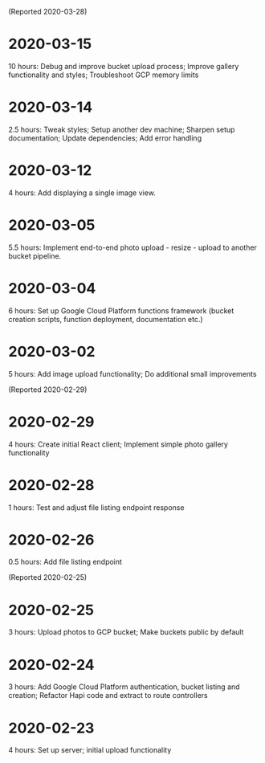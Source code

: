 (Reported 2020-03-28)

# 2020-03-15

10 hours: Debug and improve bucket upload process; Improve gallery functionality and styles; Troubleshoot GCP memory limits

# 2020-03-14

2.5 hours: Tweak styles; Setup another dev machine; Sharpen setup documentation; Update dependencies; Add error handling

# 2020-03-12

4 hours: Add displaying a single image view.

# 2020-03-05

5.5 hours: Implement end-to-end photo upload - resize - upload to another bucket pipeline.

# 2020-03-04

6 hours: Set up Google Cloud Platform functions framework (bucket creation scripts, function deployment, documentation etc.)

# 2020-03-02

5 hours: Add image upload functionality; Do additional small improvements

(Reported 2020-02-29)

# 2020-02-29

4 hours: Create initial React client; Implement simple photo gallery functionality

# 2020-02-28

1 hours: Test and adjust file listing endpoint response

# 2020-02-26

0.5 hours: Add file listing endpoint

(Reported 2020-02-25)

# 2020-02-25

3 hours: Upload photos to GCP bucket; Make buckets public by default

# 2020-02-24

3 hours: Add Google Cloud Platform authentication, bucket listing and creation; Refactor Hapi code and extract to route controllers

# 2020-02-23

4 hours: Set up server; initial upload functionality
